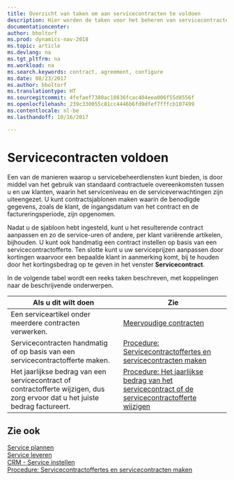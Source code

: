 ```yaml
---
title: Overzicht van taken om aan servicecontracten te voldoen
description: Hier worden de taken voor het beheren van servicecontracten met klanten beschreven.
documentationcenter: 
author: bholtorf
ms.prod: dynamics-nav-2018
ms.topic: article
ms.devlang: na
ms.tgt_pltfrm: na
ms.workload: na
ms.search.keywords: contract, agreement, configure
ms.date: 08/23/2017
ms.author: bholtorf
ms.translationtype: HT
ms.sourcegitcommit: 4fefaef7380ac10836fcac404eea006f55d8556f
ms.openlocfilehash: 239c330055c81cc4446b6fd9dfef7fffcb107499
ms.contentlocale: nl-be
ms.lasthandoff: 10/16/2017

---
```

# <a name="fulfilling-service-contracts"></a>Servicecontracten voldoen 
Een van de manieren waarop u servicebeheerdiensten kunt bieden, is door middel van het gebruik van standaard contractuele overeenkomsten tussen u en uw klanten, waarin het serviceniveau en de serviceverwachtingen zijn uiteengezet. U kunt contractsjablonen maken waarin de benodigde gegevens, zoals de klant, de ingangsdatum van het contract en de factureringsperiode, zijn opgenomen.  
  
Nadat u de sjabloon hebt ingesteld, kunt u het resulterende contract aanpassen en zo de service-uren of andere, per klant variërende artikelen, bijhouden. U kunt ook handmatig een contract instellen op basis van een servicecontractofferte. Ten slotte kunt u uw serviceprijzen aanpassen door kortingen waarvoor een bepaalde klant in aanmerking komt, bij te houden door het kortingsbedrag op te geven in het venster **Servicecontract**.  

In de volgende tabel wordt een reeks taken beschreven, met koppelingen naar de beschrijvende onderwerpen.   
  
|**Als u dit wilt doen**|**Zie**|  
|------------|-------------|  
|Een serviceartikel onder meerdere contracten verwerken. | [Meervoudige contracten](service-multiple-contracts.md)|  
|Servicecontracten handmatig of op basis van een servicecontractofferte maken.| [Procedure: Servicecontractoffertes en servicecontracten maken](service-how-to-create-service-contracts-and-service-contract-quotes.md)|
|Het jaarlijkse bedrag van een servicecontract of contractofferte wijzigen, dus zorg ervoor dat u het juiste bedrag factureert.|[Procedure: Het jaarlijkse bedrag van het servicecontract of de servicecontractofferte wijzigen](service-how-to-change-the-annual-amount-on-service-contracts-or-contract-quotes.md)|

## <a name="see-also"></a>Zie ook 
[Service plannen](service-plan-service.md)  
[Service leveren](service-deliver-service.md)  
[CRM - Service instellen](service-setup-service.md)  
[Procedure: Servicecontractoffertes en servicecontracten maken](service-how-to-create-service-contracts-and-service-contract-quotes.md)  

